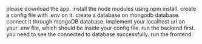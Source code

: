 please download the app.
install the node modules using npm install.
create a config file with .env on it.
create a database on mongodb database.
connect it through mongoDB database.
implement your localhost url on your .env file, which should be inside your config file.
run the backend first.
you need to see the connected to database successfully.
run the frontend.
